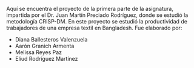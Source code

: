 Aquí se encuentra el proyecto de la primera parte de la asignatura, impartida por el Dr. Juan Martín Preciado Rodríguez, donde se estudió la metodología CRISP-DM.
En este proyecto se estudió la productividad de trabajadores de una empresa textil en Bangladesh. 
Fue elaborado por:
* Diana Ballesteros Valenzuela 
* Aarón Granich Armenta
* Melissa Reyes Paz
* Eliud Rodríguez Martínez
